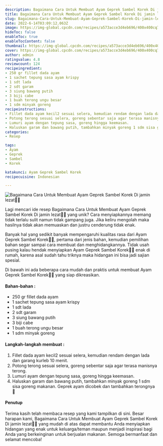 ```yaml
---
description: Bagaimana Cara Untuk Membuat Ayam Geprek Sambel Korek Di jamin lezat"
title: Bagaimana Cara Untuk Membuat Ayam Geprek Sambel Korek Di jamin lezat
slug: Bagaimana-Cara-Untuk-Membuat-Ayam-Geprek-Sambel-Korek-Di-jamin-lezat
date: 2022-6-14T03:09:12.063Z
image: https://img-global.cpcdn.com/recipes/a573acce3d4eb696/400x400cq70/photo.jpg
hideToc: false
enableToc: true
enableTocContent: false
thumbnail: https://img-global.cpcdn.com/recipes/a573acce3d4eb696/400x400cq70/photo.jpg
cover: https://img-global.cpcdn.com/recipes/a573acce3d4eb696/400x400cq70/photo.jpg
author: admin
ratingvalue: 4.8
reviewcount: 124
recipeingredient:
- 250 gr fillet dada ayam
- 1 sachet tepung sasa ayam krispy
- 1 sdt lada
- 2 sdt garam
- 3 siung bawang putih
- 3 biji cabe
- 1 buah terong ungu besar
- 1 sdm minyak goreng
recipeinstructions:
- Fillet dada ayam kecil2 sesuai selera, kemudian rendam dengan lada dan garang kurleb 10 menit.
- Potong terong sesuai selera, goreng sebentar saja agar terasa manisnya terong.
- Lumuri ayam dengan tepung sasa, goreng hingga keemasan.
- Haluskan garam dan bawang putih, tambahkan minyak goreng 1 sdm sisa goreng makanan. Geprek ayam dicobek dan tambahkan terongnya 🤗
categories:
- Resep

tags:
- Ayam
- Geprek
- Sambel
- Korek

katakunci: Ayam Geprek Sambel Korek
recipecuisine: Indonesian

---
```


![Bagaimana Cara Untuk Membuat Ayam Geprek Sambel Korek Di jamin lezat👩‍🍳](https://img-global.cpcdn.com/recipes/a573acce3d4eb696/400x400cq70/photo.jpg)

Lagi mencari ide resep Bagaimana Cara Untuk Membuat Ayam Geprek Sambel Korek Di jamin lezat👩‍🍳 yang unik? Cara menyiapkannya memang tidak terlalu sulit namun tidak gampang juga. Jika keliru mengolah maka hasilnya tidak akan memuaskan dan justru cenderung tidak enak.

Banyak hal yang sedikit banyak mempengaruhi kualitas rasa dari Ayam Geprek Sambel Korek👩‍🍳, pertama dari jenis bahan, kemudian pemilihan bahan segar sampai cara membuat dan menghidangkannya. Tidak usah pusing kalau hendak menyiapkan Ayam Geprek Sambel Korek👩‍🍳 enak di rumah, karena asal sudah tahu triknya maka hidangan ini bisa jadi sajian spesial.

Di bawah ini ada beberapa cara mudah dan praktis untuk membuat Ayam Geprek Sambel Korek👩‍🍳 yang siap dikreasikan.

<!--inarticleads1-->

#### Bahan-bahan :

- 250 gr fillet dada ayam
- 1 sachet tepung sasa ayam krispy
- 1 sdt lada
- 2 sdt garam
- 3 siung bawang putih
- 3 biji cabe
- 1 buah terong ungu besar
- 1 sdm minyak goreng

<!--inarticleads2-->

#### Langkah-langkah membuat :

1. Fillet dada ayam kecil2 sesuai selera, kemudian rendam dengan lada dan garang kurleb 10 menit.
1. Potong terong sesuai selera, goreng sebentar saja agar terasa manisnya terong.
1. Lumuri ayam dengan tepung sasa, goreng hingga keemasan.
1. Haluskan garam dan bawang putih, tambahkan minyak goreng 1 sdm sisa goreng makanan. Geprek ayam dicobek dan tambahkan terongnya 🤗

#### Penutup

Terima kasih telah membaca resep yang kami tampilkan di sini. Besar harapan kami, Bagaimana Cara Untuk Membuat Ayam Geprek Sambel Korek Di jamin lezat👩‍🍳 yang mudah di atas dapat membantu Anda menyiapkan hidangan yang enak untuk keluarga/teman maupun menjadi inspirasi bagi Anda yang berkeinginan untuk berjualan makanan. Semoga bermanfaat dan selamat mencoba!